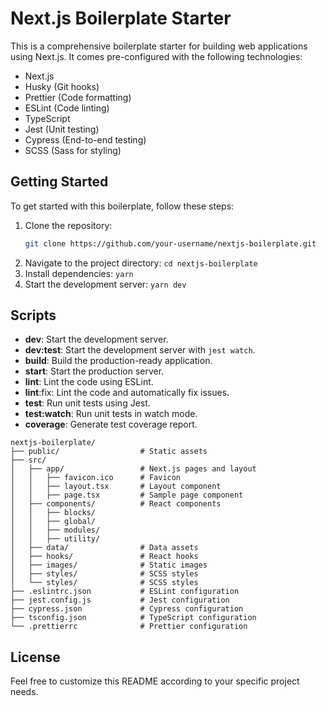 # Next.js Boilerplate Starter

This is a comprehensive boilerplate starter for building web applications using Next.js. It comes pre-configured with the following technologies:

- Next.js
- Husky (Git hooks)
- Prettier (Code formatting)
- ESLint (Code linting)
- TypeScript
- Jest (Unit testing)
- Cypress (End-to-end testing)
- SCSS (Sass for styling)

## Getting Started

To get started with this boilerplate, follow these steps:

1. Clone the repository:
   ```bash
   git clone https://github.com/your-username/nextjs-boilerplate.git
2. Navigate to the project directory: `cd nextjs-boilerplate`
3. Install dependencies: `yarn`
4. Start the development server: `yarn dev`

## Scripts
- __dev__: Start the development server.
- __dev:test__: Start the development server with `jest watch`.
- __build__: Build the production-ready application.
- __start__: Start the production server.
- __lint__: Lint the code using ESLint.
- __lint__:fix: Lint the code and automatically fix issues.
- __test__: Run unit tests using Jest.
- __test:watch__: Run unit tests in watch mode.
- __coverage__: Generate test coverage report.

```
nextjs-boilerplate/
├── public/                  # Static assets
├── src/
│   ├── app/                 # Next.js pages and layout
│   │   ├── favicon.ico      # Favicon
│   │   ├── layout.tsx       # Layout component
│   │   ├── page.tsx         # Sample page component
│   ├── components/          # React components
│   │   ├── blocks/
│   │   ├── global/
│   │   ├── modules/
│   │   ├── utility/
│   ├── data/                # Data assets
│   ├── hooks/               # React hooks
│   ├── images/              # Static images
│   ├── styles/              # SCSS styles
│   └── styles/              # SCSS styles
├── .eslintrc.json           # ESLint configuration
├── jest.config.js           # Jest configuration
├── cypress.json             # Cypress configuration
├── tsconfig.json            # TypeScript configuration
└── .prettierrc              # Prettier configuration

```

## License
Feel free to customize this README according to your specific project needs.
